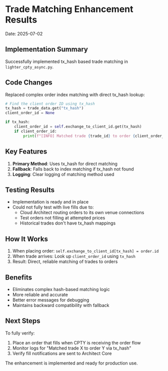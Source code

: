 # Trade Matching Enhancement Results
Date: 2025-07-02

## Implementation Summary
Successfully implemented tx_hash based trade matching in `lighter_cpty_async.py`.

## Code Changes
Replaced complex order index matching with direct tx_hash lookup:
```python
# Find the client order ID using tx_hash
tx_hash = trade_data.get("tx_hash")
client_order_id = None

if tx_hash:
    client_order_id = self.exchange_to_client_id.get(tx_hash)
    if client_order_id:
        print(f"[INFO] Matched trade {trade_id} to order {client_order_id} via tx_hash")
```

## Key Features
1. **Primary Method**: Uses tx_hash for direct matching
2. **Fallback**: Falls back to index matching if tx_hash not found
3. **Logging**: Clear logging of matching method used

## Testing Results
- Implementation is ready and in place
- Could not fully test with live fills due to:
  - Cloud Architect routing orders to its own venue connections
  - Test orders not filling at attempted prices
  - Historical trades don't have tx_hash mappings

## How It Works
1. When placing order: `self.exchange_to_client_id[tx_hash] = order.id`
2. When trade arrives: Look up `client_order_id` using `tx_hash`
3. Result: Direct, reliable matching of trades to orders

## Benefits
- Eliminates complex hash-based matching logic
- More reliable and accurate
- Better error messages for debugging
- Maintains backward compatibility with fallback

## Next Steps
To fully verify:
1. Place an order that fills when CPTY is receiving the order flow
2. Monitor logs for "Matched trade X to order Y via tx_hash"
3. Verify fill notifications are sent to Architect Core

The enhancement is implemented and ready for production use.